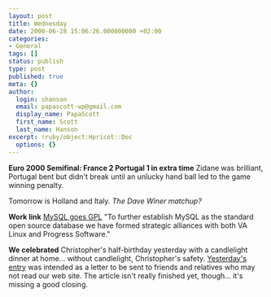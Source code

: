 ```yaml
---
layout: post
title: Wednesday
date: 2000-06-28 15:06:26.000000000 +02:00
categories:
- General
tags: []
status: publish
type: post
published: true
meta: {}
author:
  login: shanson
  email: papascott-wp@gmail.com
  display_name: PapaScott
  first_name: Scott
  last_name: Hanson
excerpt: !ruby/object:Hpricot::Doc
  options: {}
---
```

<p><b>Euro 2000 Semifinal: France 2 Portugal 1 in extra time</b> Zidane was brilliant, Portugal bent but didn't break until an unlucky hand ball led to the game winning penalty.</p>
<p>Tomorrow is Holland and Italy. <i>The Dave Winer matchup?</i></p>
<p><b>Work link</b> <a href="http://www.mysql.com/news/article-23.html">MySQL goes GPL</a> "To further establish MySQL as the standard open source database we have formed strategic alliances with both VA Linux and Progress Software."</p>
<p><b>We celebrated</b> Christopher's half-birthday yesterday with a candlelight dinner at home... without candlelight, Christopher's safety. <a href="http://shanson.editthispage.com/2000/06/27">Yesterday's entry</a> was intended as a letter to be sent to friends and relatives who may not read our web site. The article isn't really finished yet, though... it's missing a good closing.</p>
